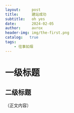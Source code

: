 ```yaml
---
layout:     post
title:      建站成功
subtitle:   oh yes
date:       2024-02-05
author:     avrox
header-img: img/the-first.png
catalog:   true
tags:
    - 往事如烟
---
```

# 一级标题
## 二级标题
（正文内容）
